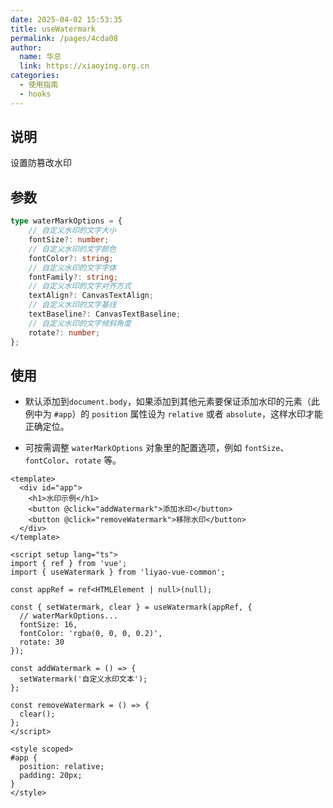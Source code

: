```yaml
---
date: 2025-04-02 15:53:35
title: useWatermark
permalink: /pages/4cda08
author:
  name: 华总
  link: https://xiaoying.org.cn
categories:
  - 使用指南
  - hooks
---
```




## 说明

设置防篡改水印

## 参数

```typescript
type waterMarkOptions = {
    // 自定义水印的文字大小
    fontSize?: number;
    // 自定义水印的文字颜色
    fontColor?: string;
    // 自定义水印的文字字体
    fontFamily?: string;
    // 自定义水印的文字对齐方式
    textAlign?: CanvasTextAlign;
    // 自定义水印的文字基线
    textBaseline?: CanvasTextBaseline;
    // 自定义水印的文字倾斜角度
    rotate?: number;
};
```

## 使用

- 默认添加到`document.body`，如果添加到其他元素要保证添加水印的元素（此例中为 `#app`）的 `position` 属性设为 `relative` 或者 `absolute`，这样水印才能正确定位。

- 可按需调整 `waterMarkOptions` 对象里的配置选项，例如 `fontSize`、`fontColor`、`rotate` 等。

```vue
<template>
  <div id="app">
    <h1>水印示例</h1>
    <button @click="addWatermark">添加水印</button>
    <button @click="removeWatermark">移除水印</button>
  </div>
</template>

<script setup lang="ts">
import { ref } from 'vue';
import { useWatermark } from 'liyao-vue-common'; 

const appRef = ref<HTMLElement | null>(null);

const { setWatermark, clear } = useWatermark(appRef, {
  // waterMarkOptions...
  fontSize: 16,
  fontColor: 'rgba(0, 0, 0, 0.2)',
  rotate: 30
});

const addWatermark = () => {
  setWatermark('自定义水印文本');
};

const removeWatermark = () => {
  clear();
};
</script>

<style scoped>
#app {
  position: relative;
  padding: 20px;
}
</style>
```

